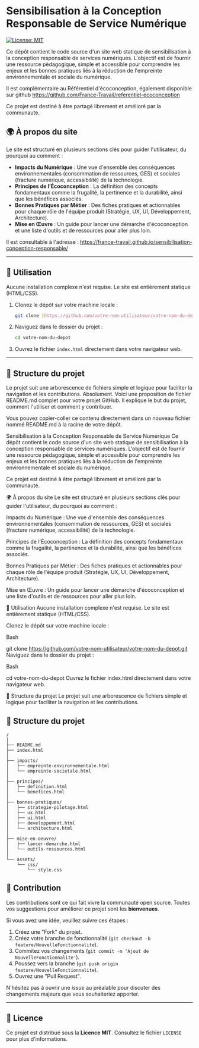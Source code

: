 # Sensibilisation à la Conception Responsable de Service Numérique

[![License: MIT](https://img.shields.io/badge/License-MIT-yellow.svg)](https://opensource.org/licenses/MIT)

Ce dépôt contient le code source d'un site web statique de sensibilisation à la conception responsable de services numériques. L'objectif est de fournir une ressource pédagogique, simple et accessible pour comprendre les enjeux et les bonnes pratiques liés à la réduction de l'empreinte environnementale et sociale du numérique.

Il est complémentaire au Référentiel d'écoconception, également disponible sur github https://github.com/France-Travail/referentiel-ecoconception

Ce projet est destiné à être partagé librement et amélioré par la communauté.

## 🌍 À propos du site

Le site est structuré en plusieurs sections clés pour guider l'utilisateur, du pourquoi au comment :

* **Impacts du Numérique** : Une vue d'ensemble des conséquences environnementales (consommation de ressources, GES) et sociales (fracture numérique, accessibilité) de la technologie.
* **Principes de l'Écoconception** : La définition des concepts fondamentaux comme la frugalité, la pertinence et la durabilité, ainsi que les bénéfices associés.
* **Bonnes Pratiques par Métier** : Des fiches pratiques et actionnables pour chaque rôle de l'équipe produit (Stratégie, UX, UI, Développement, Architecture).
* **Mise en Œuvre** : Un guide pour lancer une démarche d'écoconception et une liste d'outils et de ressources pour aller plus loin.

Il est consultable à l'adresse : <https://france-travail.github.io/sensibilisation-conception-responsable/>

---

## 🚀 Utilisation

Aucune installation complexe n'est requise. Le site est entièrement statique (HTML/CSS).

1.  Clonez le dépôt sur votre machine locale :
    ```sh
    git clone [https://github.com/votre-nom-utilisateur/votre-nom-du-depot.git](https://github.com/votre-nom-utilisateur/votre-nom-du-depot.git)
    ```
2.  Naviguez dans le dossier du projet :
    ```sh
    cd votre-nom-du-depot
    ```
3.  Ouvrez le fichier `index.html` directement dans votre navigateur web.

---
## 📂 Structure du projet

Le projet suit une arborescence de fichiers simple et logique pour faciliter la navigation et les contributions.
Absolument. Voici une proposition de fichier README.md complet pour votre projet GitHub. Il explique le but du projet, comment l'utiliser et comment y contribuer.

Vous pouvez copier-coller ce contenu directement dans un nouveau fichier nommé README.md à la racine de votre dépôt.

Sensibilisation à la Conception Responsable de Service Numérique
Ce dépôt contient le code source d'un site web statique de sensibilisation à la conception responsable de services numériques. L'objectif est de fournir une ressource pédagogique, simple et accessible pour comprendre les enjeux et les bonnes pratiques liés à la réduction de l'empreinte environnementale et sociale du numérique.

Ce projet est destiné à être partagé librement et amélioré par la communauté.

🌍 À propos du site
Le site est structuré en plusieurs sections clés pour guider l'utilisateur, du pourquoi au comment :

Impacts du Numérique : Une vue d'ensemble des conséquences environnementales (consommation de ressources, GES) et sociales (fracture numérique, accessibilité) de la technologie.

Principes de l'Écoconception : La définition des concepts fondamentaux comme la frugalité, la pertinence et la durabilité, ainsi que les bénéfices associés.

Bonnes Pratiques par Métier : Des fiches pratiques et actionnables pour chaque rôle de l'équipe produit (Stratégie, UX, UI, Développement, Architecture).

Mise en Œuvre : Un guide pour lancer une démarche d'écoconception et une liste d'outils et de ressources pour aller plus loin.

🚀 Utilisation
Aucune installation complexe n'est requise. Le site est entièrement statique (HTML/CSS).

Clonez le dépôt sur votre machine locale :

Bash

git clone https://github.com/votre-nom-utilisateur/votre-nom-du-depot.git
Naviguez dans le dossier du projet :

Bash

cd votre-nom-du-depot
Ouvrez le fichier index.html directement dans votre navigateur web.

📂 Structure du projet
Le projet suit une arborescence de fichiers simple et logique pour faciliter la navigation et les contributions.
## 📂 Structure du projet

```text
/
│
├── README.md
├── index.html
│
├── impacts/
│   ├── empreinte-environnementale.html
│   └── empreinte-societale.html
│
├── principes/
│   ├── definition.html
│   └── benefices.html
│
├── bonnes-pratiques/
│   ├── strategie-pilotage.html
│   ├── ux.html
│   ├── ui.html
│   ├── developpement.html
│   └── architecture.html
│
├── mise-en-oeuvre/
│   ├── lancer-demarche.html
│   └── outils-ressources.html
│
└── assets/
    └── css/
        └── style.css
```


## 🤝 Contribution

Les contributions sont ce qui fait vivre la communauté open source. Toutes vos suggestions pour améliorer ce projet sont les **bienvenues**.

Si vous avez une idée, veuillez suivre ces étapes :

1.  Créez une "Fork" du projet.
2.  Créez votre branche de fonctionnalité (`git checkout -b feature/NouvelleFonctionnalite`).
3.  Commitez vos changements (`git commit -m 'Ajout de NouvelleFonctionnalite'`).
4.  Poussez vers la branche (`git push origin feature/NouvelleFonctionnalite`).
5.  Ouvrez une "Pull Request".

N'hésitez pas à ouvrir une *issue* au préalable pour discuter des changements majeurs que vous souhaiteriez apporter.

---

## 📜 Licence

Ce projet est distribué sous la **Licence MIT**. Consultez le fichier `LICENSE` pour plus d'informations.
